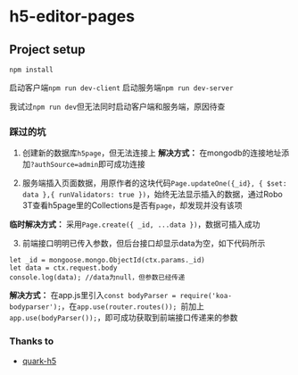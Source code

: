 # h5-editor-pages

## Project setup
```
npm install

```
启动客户端`npm run dev-client`
启动服务端`npm run dev-server`

我试过`npm run dev`但无法同时启动客户端和服务端，原因待查

### 踩过的坑
1. 创建新的数据库`h5page`，但无法连接上
**解决方式：** 在mongodb的连接地址添加`?authSource=admin`即可成功连接

2. 服务端插入页面数据，用原作者的这块代码`Page.updateOne({_id}, { $set: data },{ runValidators: true })`，始终无法显示插入的数据，通过Robo 3T查看h5page里的Collections是否有`page`，却发现并没有该项

**临时解决方式：** 采用`Page.create({ _id, ...data })`，数据可插入成功

3. 前端接口明明已传入参数，但后台接口却显示data为空，如下代码所示
```
let _id = mongoose.mongo.ObjectId(ctx.params._id)
let data = ctx.request.body
console.log(data); //data为null，但参数已经传递
```
**解决方式：** 在app.js里引入`const bodyParser = require('koa-bodyparser');`，在`app.use(router.routes()); `前加上`app.use(bodyParser());`，即可成功获取到前端接口传递来的参数


### Thanks to
* [quark-h5](https://github.com/huangwei9527/quark-h5)
